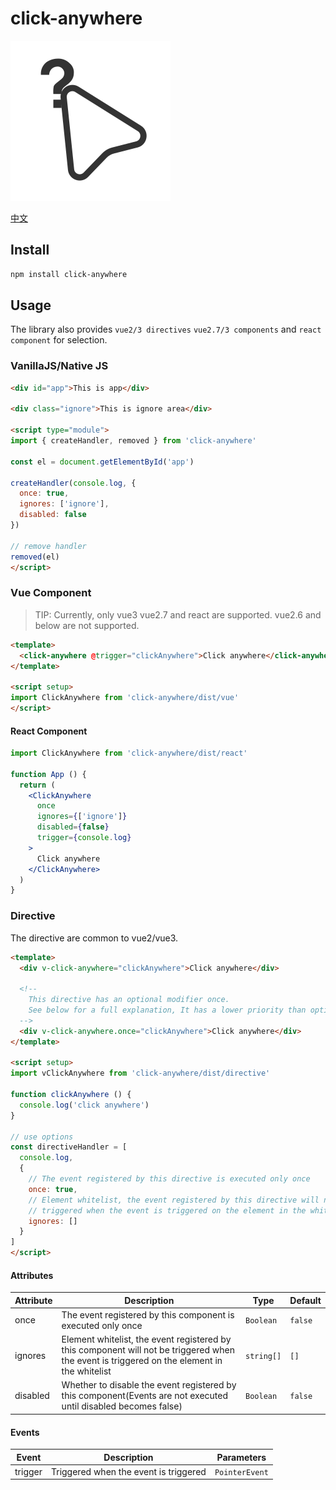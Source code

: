 # click-anywhere

![logo](./logo.svg)

[中文](./README-zh.md)

## Install

```bash
npm install click-anywhere
```

## Usage
The library also provides `vue2/3 directives` `vue2.7/3 components` and `react component` for selection.

### VanillaJS/Native JS

```html
<div id="app">This is app</div>

<div class="ignore">This is ignore area</div>

<script type="module">
import { createHandler, removed } from 'click-anywhere'

const el = document.getElementById('app')

createHandler(console.log, {
  once: true,
  ignores: ['ignore'],
  disabled: false
})

// remove handler
removed(el)
</script>
```

### Vue Component
> TIP: Currently, only vue3 vue2.7 and react are supported. vue2.6 and below are not supported.

```html
<template>
  <click-anywhere @trigger="clickAnywhere">Click anywhere</click-anywhere>
</template>

<script setup>
import ClickAnywhere from 'click-anywhere/dist/vue'
</script>
```

#### React Component
```jsx
import ClickAnywhere from 'click-anywhere/dist/react'

function App () {
  return (
    <ClickAnywhere
      once
      ignores={['ignore']}
      disabled={false}
      trigger={console.log}
    >
      Click anywhere
    </ClickAnywhere>
  )
}
```

### Directive

The directive are common to vue2/vue3.

```html
<template>
  <div v-click-anywhere="clickAnywhere">Click anywhere</div>

  <!--
    This directive has an optional modifier once.
    See below for a full explanation, It has a lower priority than options.once
  -->
  <div v-click-anywhere.once="clickAnywhere">Click anywhere</div>
</template>

<script setup>
import vClickAnywhere from 'click-anywhere/dist/directive'

function clickAnywhere () {
  console.log('click anywhere')
}

// use options
const directiveHandler = [
  console.log,
  {
    // The event registered by this directive is executed only once
    once: true,
    // Element whitelist, the event registered by this directive will not be
    // triggered when the event is triggered on the element in the whitelist
    ignores: []
  }
]
</script>
```

#### Attributes
| Attribute | Description | Type | Default |
| --- | --- | --- | --- |
| once | The event registered by this component is executed only once | `Boolean` | `false` |
| ignores | Element whitelist, the event registered by this component will not be triggered when the event is triggered on the element in the whitelist | `string[]` | `[]` |
| disabled | Whether to disable the event registered by this component(Events are not executed until disabled becomes false) | `Boolean` | `false` |

#### Events
| Event | Description | Parameters |
| --- | --- | --- |
| trigger | Triggered when the event is triggered | `PointerEvent` | `MouseEvent` |
